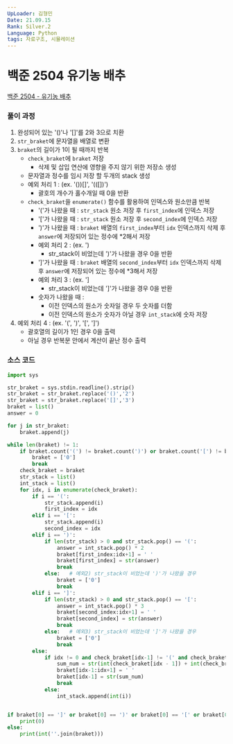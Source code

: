```yaml
---
UpLoader: 김형민  
Date: 21.09.15  
Rank: Silver.2  
Language: Python  
tags: 자료구조, 시뮬레이션  
---
```


# 백준 2504 유기농 배추  
  
[백준 2504 - 유기농 배추](https://www.acmicpc.net/problem/2504)  
  
### 풀이 과정   
   
1. 완성되어 있는 '()'나 '[]'를 2와 3으로 치환  
2. `str_braket`에 문자열을 배열로 변환  
3. `braket`의 길이가 1이 될 때까지 반복  
    - `check_braket`에 `braket` 저장  
        - 삭제 및 삽입 연산에 영향을 주지 않기 위한 저장소 생성  
    - 문자열과 정수를 임시 저장 할 두개의 stack 생성  
    - 예외 처리 1 : (ex. '())[]', '(([])')  
        - 괄호의 개수가 홀수개일 때 0을 반환  
    - `check_braket`을 `enumerate()` 함수를 활용하여 인덱스와 원소만큼 반복  
        - '('가 나왔을 때 : `str_stack` 원소 저장 후 `first_index`에 인덱스 저장  
        - '['가 나왔을 때 : `str_stack` 원소 저장 후 `second_index`에 인덱스 저장  
        - ')'가 나왔을 때 : `braket` 배열의 `first_index`부터 `idx` 인덱스까지 삭제 후 `answer`에 저장되어 있는 정수에 *2해서 저장  
        - 예외 처리 2 : (ex. ')[](', '[]))')  
            - str_stack이 비었는데 ')'가 나왔을 경우 0을 반환  
        - ']'가 나왔을 때 : `braket` 배열의 `second_index`부터 `idx` 인덱스까지 삭제 후 `answer`에 저장되어 있는 정수에 *3해서 저장  
        - 예외 처리 3 : (ex. '][](', '()]]')  
            - str_stack이 비었는데 ']'가 나왔을 경우 0을 반환  
        - 숫자가 나왔을 때 :  
            - 이전 인덱스의 원소가 숫자일 경우 두 숫자를 더함  
            - 이전 인덱스의 원소가 숫자가 아닐 경우 `int_stack`에 숫자 저장  
4. 예외 처리 4 : (ex. '(', ')', '[', ']')  
    - 괄호열의 길이가 1인 경우 0을 출력  
    - 아닐 경우 반복문 안에서 계산이 끝난 정수 출력  
  
### 소스 코드
  
```python
import sys

str_braket = sys.stdin.readline().strip()
str_braket = str_braket.replace('()','2')
str_braket = str_braket.replace('[]','3')
braket = list()
answer = 0

for j in str_braket:
    braket.append(j)

while len(braket) != 1:
    if braket.count('(') != braket.count(')') or braket.count('[') != braket.count(']'):   # 예외1) 괄호가 제대로 닫히지 않았을 때
        braket = ['0']
        break
    check_braket = braket
    str_stack = list()
    int_stack = list()
    for idx, i in enumerate(check_braket):
        if i == '(':
            str_stack.append(i)
            first_index = idx
        elif i == '[':
            str_stack.append(i)
            second_index = idx
        elif i == ')':
            if len(str_stack) > 0 and str_stack.pop() == '(':
                answer = int_stack.pop() * 2
                braket[first_index:idx+1] = ' '
                braket[first_index] = str(answer)
                break
            else:   # 예외2) str_stack이 비었는데 ')'가 나왔을 경우
                braket = ['0']
                break
        elif i == ']':
            if len(str_stack) > 0 and str_stack.pop() == '[':
                answer = int_stack.pop() * 3
                braket[second_index:idx+1] = ' '
                braket[second_index] = str(answer)
                break
            else:   # 예외3) str_stack이 비었는데 ']'가 나왔을 경우
                braket = ['0']
                break
        else:
            if idx != 0 and check_braket[idx-1] != '(' and check_braket[idx-1] != ')' and check_braket[idx-1] != '[' and check_braket[idx-1] != ']':
                sum_num = str(int(check_braket[idx - 1]) + int(check_braket[idx]))
                braket[idx-1:idx+1] = ' '
                braket[idx-1] = str(sum_num)
                break
            else:
                int_stack.append(int(i))


if braket[0] == ']' or braket[0] == ')' or braket[0] == '[' or braket[0] == '(':   # 예외4) 괄호열의 길이가 1인 경우
    print(0)
else:
    print(int(''.join(braket)))
```